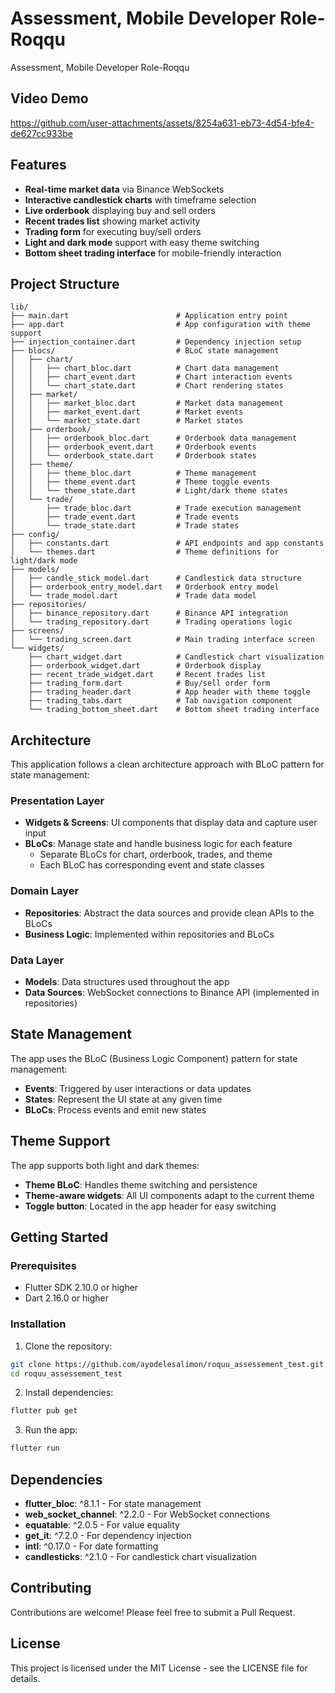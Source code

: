# Assessment, Mobile Developer Role-Roqqu

Assessment, Mobile Developer Role-Roqqu


## Video Demo


https://github.com/user-attachments/assets/8254a631-eb73-4d54-bfe4-de627cc933be


## Features

- **Real-time market data** via Binance WebSockets
- **Interactive candlestick charts** with timeframe selection
- **Live orderbook** displaying buy and sell orders
- **Recent trades list** showing market activity
- **Trading form** for executing buy/sell orders
- **Light and dark mode** support with easy theme switching
- **Bottom sheet trading interface** for mobile-friendly interaction

## Project Structure

```
lib/
├── main.dart                        # Application entry point
├── app.dart                         # App configuration with theme support
├── injection_container.dart         # Dependency injection setup
├── blocs/                           # BLoC state management
│   ├── chart/
│   │   ├── chart_bloc.dart          # Chart data management
│   │   ├── chart_event.dart         # Chart interaction events
│   │   └── chart_state.dart         # Chart rendering states
│   ├── market/
│   │   ├── market_bloc.dart         # Market data management
│   │   ├── market_event.dart        # Market events
│   │   └── market_state.dart        # Market states
│   ├── orderbook/
│   │   ├── orderbook_bloc.dart      # Orderbook data management
│   │   ├── orderbook_event.dart     # Orderbook events
│   │   └── orderbook_state.dart     # Orderbook states
│   ├── theme/
│   │   ├── theme_bloc.dart          # Theme management
│   │   ├── theme_event.dart         # Theme toggle events
│   │   └── theme_state.dart         # Light/dark theme states
│   └── trade/
│       ├── trade_bloc.dart          # Trade execution management
│       ├── trade_event.dart         # Trade events
│       └── trade_state.dart         # Trade states
├── config/
│   ├── constants.dart               # API endpoints and app constants
│   └── themes.dart                  # Theme definitions for light/dark mode
├── models/
│   ├── candle_stick_model.dart      # Candlestick data structure
│   ├── orderbook_entry_model.dart   # Orderbook entry model
│   └── trade_model.dart             # Trade data model
├── repositories/
│   ├── binance_repository.dart      # Binance API integration
│   └── trading_repository.dart      # Trading operations logic
├── screens/
│   └── trading_screen.dart          # Main trading interface screen
└── widgets/
    ├── chart_widget.dart            # Candlestick chart visualization
    ├── orderbook_widget.dart        # Orderbook display
    ├── recent_trade_widget.dart     # Recent trades list
    ├── trading_form.dart            # Buy/sell order form
    ├── trading_header.dart          # App header with theme toggle
    ├── trading_tabs.dart            # Tab navigation component
    └── trading_bottom_sheet.dart    # Bottom sheet trading interface
```

## Architecture

This application follows a clean architecture approach with BLoC pattern for state management:

### Presentation Layer
- **Widgets & Screens**: UI components that display data and capture user input
- **BLoCs**: Manage state and handle business logic for each feature
  - Separate BLoCs for chart, orderbook, trades, and theme
  - Each BLoC has corresponding event and state classes

### Domain Layer
- **Repositories**: Abstract the data sources and provide clean APIs to the BLoCs
- **Business Logic**: Implemented within repositories and BLoCs

### Data Layer
- **Models**: Data structures used throughout the app
- **Data Sources**: WebSocket connections to Binance API (implemented in repositories)

## State Management

The app uses the BLoC (Business Logic Component) pattern for state management:

- **Events**: Triggered by user interactions or data updates
- **States**: Represent the UI state at any given time
- **BLoCs**: Process events and emit new states

## Theme Support

The app supports both light and dark themes:

- **Theme BLoC**: Handles theme switching and persistence
- **Theme-aware widgets**: All UI components adapt to the current theme
- **Toggle button**: Located in the app header for easy switching

## Getting Started

### Prerequisites
- Flutter SDK 2.10.0 or higher
- Dart 2.16.0 or higher

### Installation

1. Clone the repository:
```bash
git clone https://github.com/ayodelesalimon/roquu_assessement_test.git
cd roquu_assessement_test
```

2. Install dependencies:
```bash
flutter pub get
```

3. Run the app:
```bash
flutter run
```

## Dependencies

- **flutter_bloc**: ^8.1.1 - For state management
- **web_socket_channel**: ^2.2.0 - For WebSocket connections
- **equatable**: ^2.0.5 - For value equality
- **get_it**: ^7.2.0 - For dependency injection
- **intl**: ^0.17.0 - For date formatting
- **candlesticks**: ^2.1.0 - For candlestick chart visualization

## Contributing

Contributions are welcome! Please feel free to submit a Pull Request.

## License

This project is licensed under the MIT License - see the LICENSE file for details.
